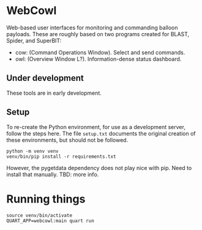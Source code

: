 # WebCowl

Web-based user interfaces for monitoring and commanding balloon payloads. These
are roughly based on two programs created for BLAST, Spider, and SuperBIT:

 * cow: (Command Operations Window). Select and send commands.
 * owl: (Overview Window L?). Information-dense status dashboard.

## Under development

These tools are in early development.

## Setup

To re-create the Python environment, for use as a development
server, follow the steps here. The file `setup.txt` documents the original
creation of these environments, but should not be followed.

```
python -m venv venv
venv/bin/pip install -r requirements.txt
```

However, the pygetdata dependency does not play nice with pip. Need to install
that manually. TBD: more info.

Running things
==============

```
source venv/bin/activate
QUART_APP=webcowl:main quart run
```
